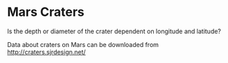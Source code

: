 # Mars Craters 
Is the depth or diameter of the crater dependent on longitude and latitude? 

Data about craters on Mars can be downloaded from http://craters.sjrdesign.net/ 
